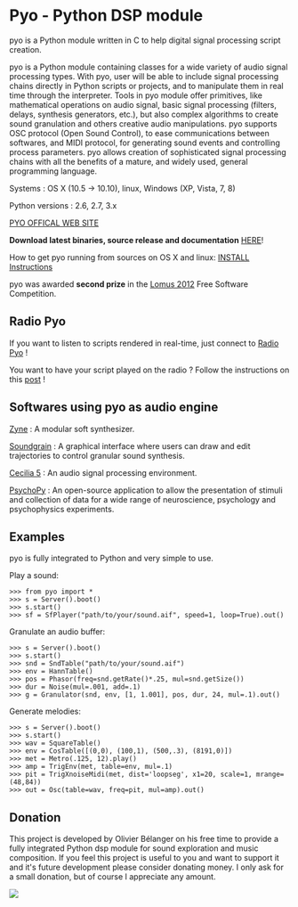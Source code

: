 # Pyo - Python DSP module #

pyo is a Python module written in C to help digital signal processing script 
creation.

pyo is a Python module containing classes for a wide variety of audio signal 
processing types. With pyo, user will be able to include signal processing 
chains directly in Python scripts or projects, and to manipulate them in real 
time through the interpreter. Tools in pyo module offer primitives, like 
mathematical operations on audio signal, basic signal processing (filters, 
delays, synthesis generators, etc.), but also complex algorithms to create 
sound granulation and others creative audio manipulations. pyo supports OSC 
protocol (Open Sound Control), to ease communications between softwares, and 
MIDI protocol, for generating sound events and controlling process parameters. 
pyo allows creation of sophisticated signal processing chains with all the 
benefits of a mature, and widely used, general programming language.

Systems : OS X (10.5 -> 10.10), linux, Windows (XP, Vista, 7, 8)

Python versions : 2.6, 2.7, 3.x

[PYO OFFICAL WEB SITE](http://ajaxsoundstudio.com/pyo/)

**Download latest binaries, source release and documentation** [HERE](http://ajaxsoundstudio.com/pyo/)!


How to get pyo running from sources on OS X and linux:
[INSTALL Instructions](http://ajaxsoundstudio.com/pyodoc/compiling.html)

pyo was awarded **second prize** in the [Lomus 2012](http://concours.afim-asso.org/2012/) Free Software Competition.

## Radio Pyo ##

If you want to listen to scripts rendered in real-time, just connect to [Radio Pyo](http://radiopyo.acaia.ca/) !

You want to have your script played on the radio ? Follow the instructions on this
[post](http://acaia.ca/~tiago/posts/introducing-radio-pyo-live-music-in-python/) !

## Softwares using pyo as audio engine ##

[Zyne](https://github.com/belangeo/zyne) : A modular soft synthesizer.

[Soundgrain](http://ajaxsoundstudio.com/software/soundgrain/) : A graphical interface where users can draw and edit trajectories to control granular sound synthesis.

[Cecilia 5](http://ajaxsoundstudio.com/software/cecilia/) : An audio signal processing environment.

[PsychoPy](http://www.psychopy.org/) : An open-source application to allow the presentation of stimuli and collection of data for a wide range of neuroscience, psychology and psychophysics experiments.

## Examples ##

pyo is fully integrated to Python and very simple to use.

Play a sound:

```
>>> from pyo import *
>>> s = Server().boot()
>>> s.start()
>>> sf = SfPlayer("path/to/your/sound.aif", speed=1, loop=True).out()
```

Granulate an audio buffer:

```
>>> s = Server().boot()
>>> s.start()
>>> snd = SndTable("path/to/your/sound.aif")
>>> env = HannTable()
>>> pos = Phasor(freq=snd.getRate()*.25, mul=snd.getSize())
>>> dur = Noise(mul=.001, add=.1)
>>> g = Granulator(snd, env, [1, 1.001], pos, dur, 24, mul=.1).out()
```

Generate melodies:

```
>>> s = Server().boot()
>>> s.start()
>>> wav = SquareTable()
>>> env = CosTable([(0,0), (100,1), (500,.3), (8191,0)])
>>> met = Metro(.125, 12).play()
>>> amp = TrigEnv(met, table=env, mul=.1)
>>> pit = TrigXnoiseMidi(met, dist='loopseg', x1=20, scale=1, mrange=(48,84))
>>> out = Osc(table=wav, freq=pit, mul=amp).out()
```

## Donation ##

This project is developed by Olivier Bélanger on his free time to provide a 
fully integrated Python dsp module for sound exploration and music composition. 
If you feel this project is useful to you and want to support it and it's 
future development please consider donating money. I only ask for a small 
donation, but of course I appreciate any amount.

[![](https://www.paypal.com/en_US/i/btn/btn_donateCC_LG.gif)](https://www.paypal.com/cgi-bin/webscr?cmd=_s-xclick&hosted_button_id=9CA99DH6ES3HA)